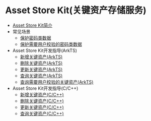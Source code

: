 # Asset Store Kit(关键资产存储服务)

- [Asset Store Kit简介](asset-store-kit-overview.md)
- 常见场景
    - [保护密码类数据](asset-scenario1.md)
    - [保护需要用户校验的密码类数据](asset-scenario2.md)
- Asset Store Kit开发指导(ArkTS)
    - [新增关键资产(ArkTS)](asset-js-add.md)
    - [删除关键资产(ArkTS)](asset-js-remove.md)
    - [更新关键资产(ArkTS)](asset-js-update.md)
    - [查询关键资产(ArkTS)](asset-js-query.md)
    - [查询需要用户校验的关键资产(ArkTS)](asset-js-query-auth.md)
- Asset Store Kit开发指导(C/C++)
    - [新增关键资产(C/C++)](asset-native-add.md)
    - [删除关键资产(C/C++)](asset-native-remove.md)
    - [更新关键资产(C/C++)](asset-native-update.md)
    - [查询关键资产(C/C++)](asset-native-query.md)
